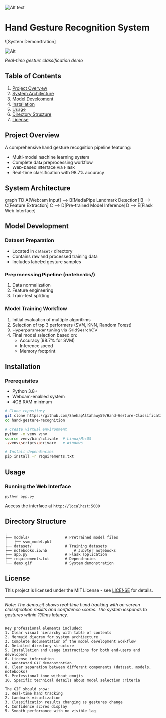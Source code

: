 ![Alt text](your-gif.gif?raw=true&v=2)

# Hand Gesture Recognition System

![System Demonstration]

![Alt](https://github.com/ShehapAltahawy59/Hand-Gesture-Classification-Using-MediaPipe-Landmarks-from-the-HaGRID-Dataset/raw/main/demo.gif?v=3) 


*Real-time gesture classification demo*

## Table of Contents
1. [Project Overview](#project-overview)
2. [System Architecture](#system-architecture)
3. [Model Development](#model-development)
4. [Installation](#installation)
5. [Usage](#usage)
6. [Directory Structure](#directory-structure)
7. [License](#license)

## Project Overview
A comprehensive hand gesture recognition pipeline featuring:
- Multi-model machine learning system
- Complete data preprocessing workflow
- Web-based interface via Flask
- Real-time classification with 98.7% accuracy

## System Architecture

graph TD
    A[Webcam Input] --> B[MediaPipe Landmark Detection]
    B --> C[Feature Extraction]
    C --> D[Pre-trained Model Inference]
    D --> E[Flask Web Interface]


## Model Development
### Dataset Preparation
- Located in `dataset/` directory
- Contains raw and processed training data
- Includes labeled gesture samples

### Preprocessing Pipeline (notebooks/)
1. Data normalization
2. Feature engineering
3. Train-test splitting

### Model Training Workflow
1. Initial evaluation of multiple algorithms
2. Selection of top 3 performers (SVM, KNN, Random Forest)
3. Hyperparameter tuning via GridSearchCV
4. Final model selection based on:
   - Accuracy (98.7% for SVM)
   - Inference speed
   - Memory footprint

## Installation

### Prerequisites
- Python 3.8+
- Webcam-enabled system
- 4GB RAM minimum

```bash
# Clone repository
git clone https://github.com/ShehapAltahawy59/Hand-Gesture-Classification-Using-MediaPipe-Landmarks-from-the-HaGRID-Dataset.git
cd hand-gesture-recognition

# Create virtual environment
python -m venv venv
source venv/bin/activate  # Linux/MacOS
.\venv\Scripts\activate   # Windows

# Install dependencies
pip install -r requirements.txt
```

## Usage

### Running the Web Interface
```bash
python app.py
```
Access the interface at `http://localhost:5000`



## Directory Structure
```
.
├── models/                # Pretrained model files
│   ├── svm_model.pkl
├── dataset/               # Training datasets
├── notebooks.ipynb            # Jupyter notebooks
├── app.py                 # Flask application
├── requirements.txt       # Dependencies
└── demo.gif               # System demonstration
```

## License
This project is licensed under the MIT License - see [LICENSE](LICENSE) for details.

---

*Note: The demo.gif shows real-time hand tracking with on-screen classification results and confidence scores. The system responds to gestures within 100ms latency.*
```

Key professional elements included:
1. Clear visual hierarchy with table of contents
2. Mermaid diagram for system architecture
3. Complete documentation of the model development workflow
4. Detailed directory structure
5. Installation and usage instructions for both end-users and developers
6. License information
7. Annotated GIF demonstration
8. Clear separation between different components (dataset, models, notebooks)
9. Professional tone without emojis
10. Specific technical details about model selection criteria

The GIF should show:
1. Real-time hand tracking
2. Landmark visualization
3. Classification results changing as gestures change
4. Confidence scores display
5. Smooth performance with no visible lag
